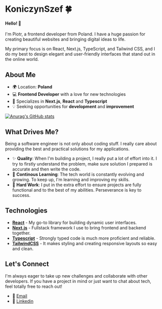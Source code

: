 
# KoniczynSzef 🍀

#### Hello! 👋 ####

I'm Piotr, a frontend developer from Poland. I have a huge passion for creating beautiful websites and bringing digital ideas to life. 

My primary focus is on React, Next.js, TypeScript, and Tailwind CSS, and I do my best to design elegant and user-friendly interfaces that stand out in the online world.

## About Me

- 🌍 Location: **Poland**
- 💻 **Frontend Developer** with a love for new technologies
- 🚀 Specializes in **Next.js**, **React** and **Typescript**
- 💡 Seeking opportunities for **development** and **improvement**

[![Anurag's GitHub stats](https://github-readme-stats.vercel.app/api?username=koniczynszef&show_icons=true&theme=tokyonight)](https://github.com/anuraghazra/github-readme-stats)

## What Drives Me?

Being a software engineer is not only about coding stuff. I really care about providing the best and practical solutions for my applications.

- ✨ **Quality**: When I'm building a project, I really put a lot of effort into it. I try to firstly understand the problem, make sure solution I prepared is accurate and then write the code. 
- 🧠 **Continous Learning**: The tech world is constantly evolving and growing. To keep up, I'm learning and improving my skills. 
- 💪 **Hard Work**: I put in the extra effort to ensure projects are fully functional and to the best of my abilities. Perseverance is key to success.

## Technologies 

- **[React](https://react.dev/)** - My go-to library for building dynamic user interfaces.
- **[Next.js](https://nextjs.org/)** - Fullstack framework I use to bring frontend and backend together.
- **[Typescript](https://www.typescriptlang.org/)** - Strongly typed code is much more proficient and reliable.
- **[TailwindCSS](https://tailwindcss.com/)** - It makes styling and creating responsive layouts so easy and clean.


## Let's Connect

I'm always eager to take up new challenges and collaborate with other developers. If you have a project in mind or just want to chat about tech, feel totally free to reach out!

- 📧 [Email](mailto:koniczynszef@gmail.com)
- 🔗 [Linkedin](https://www.linkedin.com/in/piotr-ko%C5%84czyk-866142251/)
